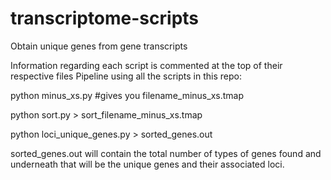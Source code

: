 # transcriptome-scripts
Obtain unique genes from gene transcripts 

Information regarding each script is commented at the top of their respective files
Pipeline using all the scripts in this repo: 

python minus_xs.py #gives you filename_minus_xs.tmap 

python sort.py > sort_filename_minus_xs.tmap

python loci_unique_genes.py > sorted_genes.out

sorted_genes.out will contain the total number of types of genes found and underneath that will be the unique genes and their associated loci.
